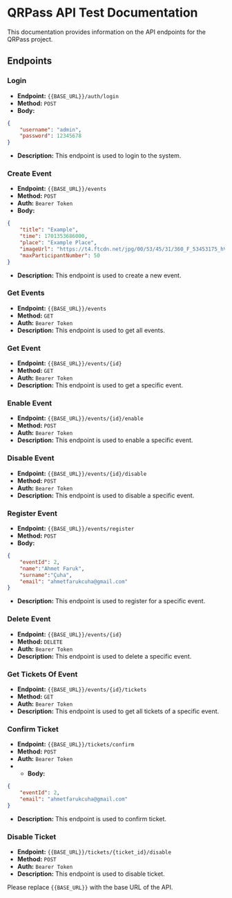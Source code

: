 # QRPass API Test Documentation

This documentation provides information on the API endpoints for the QRPass project.

## Endpoints

### Login

- **Endpoint:** `{{BASE_URL}}/auth/login`
- **Method:** `POST`
- **Body:** 
```json
{
    "username": "admin",
    "password": 12345678
}
```
- **Description:** This endpoint is used to login to the system.

### Create Event

- **Endpoint:** `{{BASE_URL}}/events`
- **Method:** `POST`
- **Auth:** `Bearer Token`
- **Body:** 
```json
{
    "title": "Example",
    "time": 1701353686000,
    "place": "Example Place",
    "imageUrl": "https://t4.ftcdn.net/jpg/00/53/45/31/360_F_53453175_hVgYVz0WmvOXPd9CNzaUcwcibiGao3CL.jpg",
    "maxParticipantNumber": 50
}
```
- **Description:** This endpoint is used to create a new event.

### Get Events

- **Endpoint:** `{{BASE_URL}}/events`
- **Method:** `GET`
- **Auth:** `Bearer Token`
- **Description:** This endpoint is used to get all events.

### Get Event

- **Endpoint:** `{{BASE_URL}}/events/{id}`
- **Method:** `GET`
- **Auth:** `Bearer Token`
- **Description:** This endpoint is used to get a specific event.

### Enable Event

- **Endpoint:** `{{BASE_URL}}/events/{id}/enable`
- **Method:** `POST`
- **Auth:** `Bearer Token`
- **Description:** This endpoint is used to enable a specific event.

### Disable Event

- **Endpoint:** `{{BASE_URL}}/events/{id}/disable`
- **Method:** `POST`
- **Auth:** `Bearer Token`
- **Description:** This endpoint is used to disable a specific event.

### Register Event

- **Endpoint:** `{{BASE_URL}}/events/register`
- **Method:** `POST`
- **Body:** 
```json
{
    "eventId": 2,
    "name":"Ahmet Faruk",
    "surname":"Çuha",
    "email": "ahmetfarukcuha@gmail.com"
}
```
- **Description:** This endpoint is used to register for a specific event.

### Delete Event

- **Endpoint:** `{{BASE_URL}}/events/{id}`
- **Method:** `DELETE`
- **Auth:** `Bearer Token`
- **Description:** This endpoint is used to delete a specific event.

### Get Tickets Of Event

- **Endpoint:** `{{BASE_URL}}/events/{id}/tickets`
- **Method:** `GET`
- **Auth:** `Bearer Token`
- **Description:** This endpoint is used to get all tickets of a specific event.

### Confirm Ticket

- **Endpoint:** `{{BASE_URL}}/tickets/confirm`
- **Method:** `POST`
- **Auth:** `Bearer Token`
- - **Body:** 
```json
{
    "eventId": 2,
    "email": "ahmetfarukcuha@gmail.com"
}
```
- **Description:** This endpoint is used to confirm ticket.

### Disable Ticket

- **Endpoint:** `{{BASE_URL}}/tickets/{ticket_id}/disable`
- **Method:** `POST`
- **Auth:** `Bearer Token`
- **Description:** This endpoint is used to disable ticket.

Please replace `{{BASE_URL}}` with the base URL of the API.
